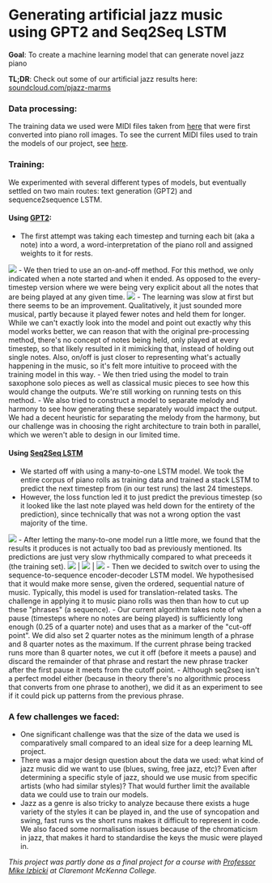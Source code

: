 # Generating artificial jazz music using GPT2 and Seq2Seq LSTM

**Goal**: To create a machine learning model that can generate novel jazz piano

**TL;DR**: Check out some of our artificial jazz results here: [soundcloud.com/pjazz-marms](http://soundcloud.com/pjazz-marms)

### Data processing: 
The training data we used were MIDI files taken from [here](http://bushgrafts.com) that were first converted into piano roll images. 
To see the current MIDI files used to train the models of our project, see [here](https://drive.google.com/drive/folders/1Q30i6j2lURjpStxhIqay73pcjgTMHNay?usp=sharing).

### Training: 
We experimented with several different types of models, but eventually settled on two main routes: text generation (GPT2) and sequence2sequence LSTM.

#### Using [GPT2](https://openai.com/blog/better-language-models/): 

- The first attempt was taking each timestep and turning each bit (aka a note) into a word, a word-interpretation of the piano roll and assigned weights to it for rests. 
<img src='img/textgen_no-preprocess.png' />
- We then tried to use an on-and-off method. For this method, we only indicated when a note started and when it ended.  As opposed to the every-timestep version where we were being very explicit about all the notes that are being played at any given time. 
<img src='img/textgen_on-off-text.png' />
- The learning was slow at first but there seems to be an improvement. Qualitatively, it just sounded more musical, partly because it played fewer notes and held them for longer. While we can't exactly look into the model and point out exactly why this model works better, we can reason that with the original pre-processing method, there's no concept of notes being held, only played at every timestep, so that likely resulted in it mimicking that, instead of holding out single notes. Also, on/off is just closer to representing what's actually happening in the music, so it's felt more intuitive to proceed with the training model in this way.
- We then tried using the model to train saxophone solo pieces as well as classical music pieces to see how this would change the outputs. We're still working on running tests on this method.
- We also tried to construct a model to separate melody and harmony to see how generating these separately would impact the output. We had a decent heuristic for separating the melody from the harmony, but our challenge was in choosing the right architecture to train both in parallel, which we weren't able to design in our limited time.

#### Using [Seq2Seq LSTM](https://towardsdatascience.com/how-to-implement-seq2seq-lstm-model-in-keras-shortcutnlp-6f355f3e5639)

- We started off with using a many-to-one LSTM model. We took the entire corpus of piano rolls as training data and trained a stack LSTM to predict the next timestep from (in our test runs) the last 24 timesteps.
- However, the loss function led it to just predict the previous timestep (so it looked like the last note played was held down for the entirety of the prediction), since technically that was not a wrong option the vast majority of the time. 
<img src='img/lstm_note-held-forever.png' />
- After letting the many-to-one model run a little more, we found that the results it produces is not actually too bad as previously mentioned. Its predictions are just very slow rhythmically compared to what preceeds it (the training set). 
<img src='img/lstm_not-bad1.png' /> |  <img src='img/lstm_not-bad2.png' /> | <img src='img/lstm_not-bad3.png' />
- Then we decided to switch over to using the sequence-to-sequence encoder-decoder LSTM model. We hypothesised that it would make more sense, given the ordered, sequential nature of music. Typically, this model is used for translation-related tasks. The challenge in applying it to music piano rolls was then than how to cut up these "phrases" (a sequence).
- Our current algorithm takes note of when a pause (timesteps where no notes are being played) is sufficiently long enough (0.25 of a quarter note) and uses that as a marker of the "cut-off point". We did also set 2 quarter notes as the minimum length of a phrase and 8 quarter notes as the maximum. If the current phrase being tracked runs more than 8 quarter notes, we cut it off (before it meets a pause) and discard the remainder of that phrase and restart the new phrase tracker after the first pause it meets from the cutoff point.
- Although seq2seq isn't a perfect model either (because in theory there's no algorithmic process that converts from one phrase to another), we did it as an experiment to see if it could pick up patterns from the previous phrase.

### A few challenges we faced:
- One significant challenge was that the size of the data we used is comparatively small compared to an ideal size for a deep learning ML project.
- There was a major design question about the data we used: what kind of jazz music did we want to use (blues, swing, free jazz, etc)? Even after determining a specific style of jazz, should we use music from specific artists (who had similar styles)? That would further limit the available data we could use to train our models.
- Jazz as a genre is also tricky to analyze because there exists a huge variety of the styles it can be played in, and the use of syncopation and swing, fast runs vs the short runs makes it difficult to represent in code. We also faced some normalisation issues because of the chromaticism in jazz, that makes it hard to standardise the keys the music were played in.


_This project was partly done as a final project for a course with [Professor Mike Izbicki](http://izbicki.me) at Claremont McKenna College._
